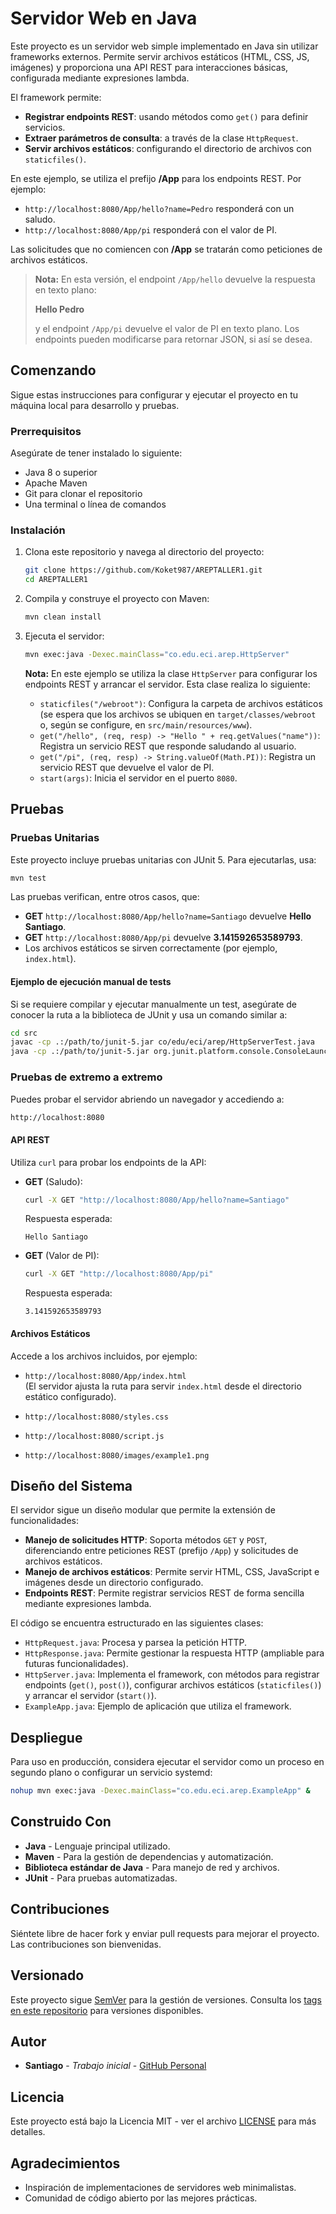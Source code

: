 # Servidor Web en Java

Este proyecto es un servidor web simple implementado en Java sin utilizar frameworks externos. Permite servir archivos estáticos (HTML, CSS, JS, imágenes) y proporciona una API REST para interacciones básicas, configurada mediante expresiones lambda.

El framework permite:
- **Registrar endpoints REST**: usando métodos como `get()` para definir servicios.
- **Extraer parámetros de consulta**: a través de la clase `HttpRequest`.
- **Servir archivos estáticos**: configurando el directorio de archivos con `staticfiles()`.

En este ejemplo, se utiliza el prefijo **/App** para los endpoints REST. Por ejemplo:
- `http://localhost:8080/App/hello?name=Pedro` responderá con un saludo.
- `http://localhost:8080/App/pi` responderá con el valor de PI.
  
Las solicitudes que no comiencen con **/App** se tratarán como peticiones de archivos estáticos.

> **Nota:** En esta versión, el endpoint `/App/hello` devuelve la respuesta en texto plano:
>
> **Hello Pedro**  
>
> y el endpoint `/App/pi` devuelve el valor de PI en texto plano. Los endpoints pueden modificarse para retornar JSON, si así se desea.

## Comenzando

Sigue estas instrucciones para configurar y ejecutar el proyecto en tu máquina local para desarrollo y pruebas.

### Prerrequisitos

Asegúrate de tener instalado lo siguiente:

- Java 8 o superior
- Apache Maven
- Git para clonar el repositorio
- Una terminal o línea de comandos

### Instalación

1. Clona este repositorio y navega al directorio del proyecto:

   ```bash
   git clone https://github.com/Koket987/AREPTALLER1.git
   cd AREPTALLER1
   ```

2. Compila y construye el proyecto con Maven:

   ```bash
   mvn clean install
   ```

3. Ejecuta el servidor:

   ```bash
   mvn exec:java -Dexec.mainClass="co.edu.eci.arep.HttpServer"
   ```

   **Nota:** En este ejemplo se utiliza la clase `HttpServer` para configurar los endpoints REST y arrancar el servidor. Esta clase realiza lo siguiente:
   - `staticfiles("/webroot")`: Configura la carpeta de archivos estáticos (se espera que los archivos se ubiquen en `target/classes/webroot` o, según se configure, en `src/main/resources/www`).
   - `get("/hello", (req, resp) -> "Hello " + req.getValues("name"))`: Registra un servicio REST que responde saludando al usuario.
   - `get("/pi", (req, resp) -> String.valueOf(Math.PI))`: Registra un servicio REST que devuelve el valor de PI.
   - `start(args)`: Inicia el servidor en el puerto `8080`.

## Pruebas

### Pruebas Unitarias

Este proyecto incluye pruebas unitarias con JUnit 5. Para ejecutarlas, usa:

```bash
mvn test
```

Las pruebas verifican, entre otros casos, que:
- **GET** `http://localhost:8080/App/hello?name=Santiago` devuelve **Hello Santiago**.
- **GET** `http://localhost:8080/App/pi` devuelve **3.141592653589793**.
- Los archivos estáticos se sirven correctamente (por ejemplo, `index.html`).

#### Ejemplo de ejecución manual de tests

Si se requiere compilar y ejecutar manualmente un test, asegúrate de conocer la ruta a la biblioteca de JUnit y usa un comando similar a:

```bash
cd src
javac -cp .:/path/to/junit-5.jar co/edu/eci/arep/HttpServerTest.java
java -cp .:/path/to/junit-5.jar org.junit.platform.console.ConsoleLauncher --select-class co.edu.eci.arep.HttpServerTest
```

### Pruebas de extremo a extremo

Puedes probar el servidor abriendo un navegador y accediendo a:

```bash
http://localhost:8080
```

#### API REST

Utiliza `curl` para probar los endpoints de la API:

- **GET** (Saludo):  
  ```bash
  curl -X GET "http://localhost:8080/App/hello?name=Santiago"
  ```
  Respuesta esperada:
  ```
  Hello Santiago
  ```

- **GET** (Valor de PI):  
  ```bash
  curl -X GET "http://localhost:8080/App/pi"
  ```
  Respuesta esperada:
  ```
  3.141592653589793
  ```

#### Archivos Estáticos

Accede a los archivos incluidos, por ejemplo:

- `http://localhost:8080/App/index.html`  
  (El servidor ajusta la ruta para servir `index.html` desde el directorio estático configurado).

- `http://localhost:8080/styles.css`
- `http://localhost:8080/script.js`
- `http://localhost:8080/images/example1.png`

## Diseño del Sistema

El servidor sigue un diseño modular que permite la extensión de funcionalidades:

- **Manejo de solicitudes HTTP**: Soporta métodos `GET` y `POST`, diferenciando entre peticiones REST (prefijo `/App`) y solicitudes de archivos estáticos.
- **Manejo de archivos estáticos**: Permite servir HTML, CSS, JavaScript e imágenes desde un directorio configurado.
- **Endpoints REST**: Permite registrar servicios REST de forma sencilla mediante expresiones lambda.

El código se encuentra estructurado en las siguientes clases:
- `HttpRequest.java`: Procesa y parsea la petición HTTP.
- `HttpResponse.java`: Permite gestionar la respuesta HTTP (ampliable para futuras funcionalidades).
- `HttpServer.java`: Implementa el framework, con métodos para registrar endpoints (`get()`, `post()`), configurar archivos estáticos (`staticfiles()`) y arrancar el servidor (`start()`).
- `ExampleApp.java`: Ejemplo de aplicación que utiliza el framework.

## Despliegue

Para uso en producción, considera ejecutar el servidor como un proceso en segundo plano o configurar un servicio systemd:

```bash
nohup mvn exec:java -Dexec.mainClass="co.edu.eci.arep.ExampleApp" &
```

## Construido Con

- **Java** - Lenguaje principal utilizado.
- **Maven** - Para la gestión de dependencias y automatización.
- **Biblioteca estándar de Java** - Para manejo de red y archivos.
- **JUnit** - Para pruebas automatizadas.

## Contribuciones

Siéntete libre de hacer fork y enviar pull requests para mejorar el proyecto. Las contribuciones son bienvenidas.

## Versionado

Este proyecto sigue [SemVer](http://semver.org/) para la gestión de versiones. Consulta los [tags en este repositorio](https://github.com/Koket987/AREPTALLER1/tags) para versiones disponibles.

## Autor

* **Santiago** - *Trabajo inicial* - [GitHub Personal](https://github.com/koket987)

## Licencia

Este proyecto está bajo la Licencia MIT - ver el archivo [LICENSE](LICENSE) para más detalles.

## Agradecimientos

- Inspiración de implementaciones de servidores web minimalistas.
- Comunidad de código abierto por las mejores prácticas.

